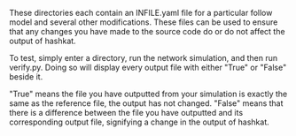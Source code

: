 These directories each contain an INFILE.yaml file for a particular follow model and several other modifications. These files can be used to ensure that any changes you have made to the source code do or do not affect the output of hashkat.

To test, simply enter a directory, run the network simulation, and then run verify.py. Doing so will display every output file with either "True" or "False" beside it.

"True" means the file you have outputted from your simulation is exactly the same as the reference file, the output has not changed. "False" means that there is a difference between the file you have outputted and its corresponding output file, signifying a change in the output of hashkat.
